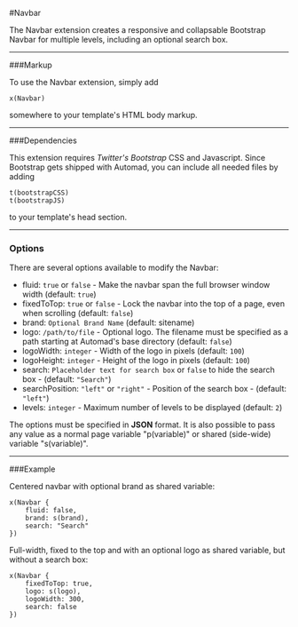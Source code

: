 #Navbar

The Navbar extension creates a responsive and collapsable Bootstrap Navbar for multiple levels, including an optional search box.

---

###Markup

To use the Navbar extension, simply add 

	x(Navbar)
	
somewhere to your template's HTML body markup.

---

###Dependencies

This extension requires *Twitter's Bootstrap* CSS and Javascript.
Since Bootstrap gets shipped with Automad, you can include all needed files by adding

	t(bootstrapCSS)
	t(bootstrapJS)
	
to your template's head section.	

---

### Options

There are several options available to modify the Navbar:

- fluid: `true` or `false` - Make the navbar span the full browser window width (default: `true`)
- fixedToTop: `true` or `false` - Lock the navbar into the top of a page, even when scrolling (default: `false`)
- brand: `Optional Brand Name` (default: sitename)
- logo: `/path/to/file` - Optional logo. The filename must be specified as a path starting at Automad's base directory (default: `false`)
- logoWidth: `integer` - Width of the logo in pixels (default: `100`)
- logoHeight: `integer` - Height of the logo in pixels (default: `100`)
- search: `Placeholder text for search box` or `false` to hide the search box - (default: `"Search"`)
- searchPosition: `"left"` or `"right"` - Position of the search box - (default: `"left"`)
- levels: `integer` - Maximum number of levels to be displayed (default: `2`)

The options must be specified in **JSON** format. 
It is also possible to pass any value as a normal page variable "p(variable)" or shared (side-wide) variable "s(variable)".

---

###Example

Centered navbar with optional brand as shared variable:

	x(Navbar {
		fluid: false,
		brand: s(brand),
		search: "Search"
	})
	
Full-width, fixed to the top and with an optional logo as shared variable, but without a search box:

	x(Navbar {
		fixedToTop: true,
		logo: s(logo),
		logoWidth: 300,
		search: false
	})